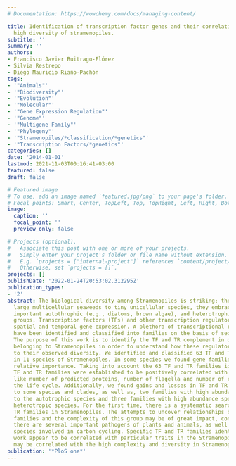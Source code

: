 ```yaml
---
# Documentation: https://wowchemy.com/docs/managing-content/

title: Identification of transcription factor genes and their correlation with the
  high diversity of stramenopiles.
subtitle: ''
summary: ''
authors:
- Francisco Javier Buitrago-Flórez
- Silvia Restrepo
- Diego Mauricio Riaño-Pachón
tags:
- '"Animals"'
- '"Biodiversity"'
- '"Evolution"'
- '"Molecular"'
- '"Gene Expression Regulation"'
- '"Genome"'
- '"Multigene Family"'
- '"Phylogeny"'
- '"Stramenopiles/*classification/*genetics"'
- '"Transcription Factors/*genetics"'
categories: []
date: '2014-01-01'
lastmod: 2021-11-03T00:16:41-03:00
featured: false
draft: false

# Featured image
# To use, add an image named `featured.jpg/png` to your page's folder.
# Focal points: Smart, Center, TopLeft, Top, TopRight, Left, Right, BottomLeft, Bottom, BottomRight.
image:
  caption: ''
  focal_point: ''
  preview_only: false

# Projects (optional).
#   Associate this post with one or more of your projects.
#   Simply enter your project's folder or file name without extension.
#   E.g. `projects = ["internal-project"]` references `content/project/deep-learning/index.md`.
#   Otherwise, set `projects = []`.
projects: []
publishDate: '2022-01-24T20:53:02.312295Z'
publication_types:
- '2'
abstract: The biological diversity among Stramenopiles is striking; they range from
  large multicellular seaweeds to tiny unicellular species, they embrace many ecologically
  important autothrophic (e.g., diatoms, brown algae), and heterotrophic (e.g., oomycetes)
  groups. Transcription factors (TFs) and other transcription regulators (TRs) regulate
  spatial and temporal gene expression. A plethora of transcriptional regulatory proteins
  have been identified and classified into families on the basis of sequence similarity.
  The purpose of this work is to identify the TF and TR complement in diverse species
  belonging to Stramenopiles in order to understand how these regulators may contribute
  to their observed diversity. We identified and classified 63 TF and TR families
  in 11 species of Stramenopiles. In some species we found gene families with high
  relative importance. Taking into account the 63 TF and TR families identified, 28
  TF and TR families were established to be positively correlated with specific traits
  like number of predicted proteins, number of flagella and number of cell types during
  the life cycle. Additionally, we found gains and losses in TF and TR families specific
  to some species and clades, as well as, two families with high abundance specific
  to the autotrophic species and three families with high abundance specific to the
  heterotropic species. For the first time, there is a systematic search of TF and
  TR families in Stramenopiles. The attempts to uncover relationships between these
  families and the complexity of this group may be of great impact, considering that
  there are several important pathogens of plants and animals, as well as, important
  species involved in carbon cycling. Specific TF and TR families identified in this
  work appear to be correlated with particular traits in the Stramenopiles group and
  may be correlated with the high complexity and diversity in Stramenopiles.
publication: '*PloS one*'
---
```

